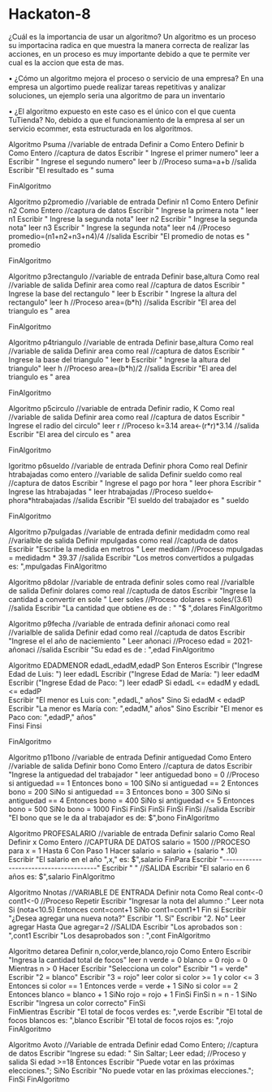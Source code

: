 # Hackaton-8

¿Cuál es la importancia de usar un algoritmo?
Un algoritmo es un proceso su importacina radica en que muestra la manera correcta de realizar las acciones, en un proceso es muy importante debido a que te permite ver cual es la accion que esta de mas.



• ¿Cómo un algoritmo mejora el proceso o servicio de una empresa?
En una empresa un algortimo puede realizar tareas repetitivas y analizar soluciones, un ejemplo seria una algoritmo de para un inventario




• ¿El algoritmo expuesto en este caso es el único con el que cuenta TuTienda?
No, debido a que el funcionamiento de la empresa al ser un servicio ecommer, esta estructurada en los algoritmos.






















Algoritmo Psuma 
	//variable de entrada
	Definir a Como Entero
	Definir b Como Entero
	//captura de datos 
	Escribir " Ingrese el primer numero"
	leer a
	Escribir " Ingrese el segundo numero"
	leer b
	//Proceso 
	suma=a+b
	//salida 
	Escribir "El resultado es " suma 
	
FinAlgoritmo


Algoritmo p2promedio 
	//variable de entrada
	Definir n1 Como Entero
	Definir n2 Como Entero
	//captura de datos 
	Escribir " Ingrese la primera nota "
	leer n1
	Escribir " Ingrese la segunda nota"
	leer n2
	Escribir " Ingrese la segunda nota"
	leer n3
	Escribir " Ingrese la segunda nota"
	leer n4
	//Proceso 
     promedio=(n1+n2+n3+n4)/4
	//salida 
	Escribir "El promedio de notas es " promedio
	
FinAlgoritmo




Algoritmo p3rectangulo
	//variable de entrada
	Definir base,altura Como real 
	//variable de salida
	Definir area como real 
	//captura de datos 
	Escribir " Ingrese la base del rectangulo "
	leer b
	Escribir " Ingrese la altura del rectangulo"
	leer h
	//Proceso 
     area=(b*h)
	//salida 
	Escribir "El area del triangulo es  " area
	
FinAlgoritmo


Algoritmo p4triangulo 
	//variable de entrada
	Definir base,altura Como real 
	//variable de salida
	Definir area como real 
	//captura de datos 
	Escribir " Ingrese la base del triangulo "
	leer b
	Escribir " Ingrese la altura del triangulo"
  leer h
  //Proceso 
     area=(b*h)/2
	//salida 
	Escribir "El area del triangulo es  " area
	
FinAlgoritmo

Algoritmo p5circulo
	//variable de entrada
	Definir radio, K Como real 
	//variable de salida
	Definir area como real 
	//captura de datos 
	Escribir " Ingrese el radio del circulo"
	leer r
  	//Proceso 
	k=3.14
	area<-(r*r)*3.14
	//salida 
	Escribir "El area del circulo es  " area
	
FinAlgoritmo

lgoritmo p6sueldo
	//variable de entrada
	Definir phora Como real 
	Definir  htrabajadas como entero
	//variable de salida
	Definir sueldo como real 
	//captura de datos 
	Escribir " Ingrese el pago por hora "
	leer phora
	Escribir " Ingrese las htrabajadas "
	leer htrabajadas
	//Proceso 
	sueldo<-phora*htrabajadas
	//salida 
	Escribir "El sueldo del trabajador es " sueldo 
	
FinAlgoritmo


Algoritmo p7pulgadas
	//variable de entrada
	definir medidadm como real
	//varialble de salida 
	Definir mpulgadas como real
	//captuda de datos 
	Escribir "Escribe la medida en metros "
	Leer medidam
	//Proceso 
	mpulgadas = medidadm * 39.37
	//salida 
	Escribir "Los metros convertidos a pulgadas es: ",mpulgadas
FinAlgoritmo

Algoritmo p8dolar
	//variable de entrada
	definir soles como real
	//varialble de salida 
	Definir dolares como real
	//captuda de datos 
	Escribir "Ingrese la cantidad a convertir en sole "
	Leer soles
	//Proceso 
	dolares = soles/(3.61)
	//salida 
	Escribir "La cantidad que obtiene es de : " "$ ",dolares
FinAlgoritmo


Algoritmo p9fecha
	//variable de entrada
	definir añonaci como real
	//varialble de salida 
	Definir edad  como real
	//captuda de datos 
	Escribir "Ingrese el el año de naciemiento  "
	Leer añonaci
	//Proceso 
	edad = 2021-añonaci
	//salida 
	Escribir "Su edad es de : ",edad
FinAlgoritmo


Algoritmo EDADMENOR
	edadL,edadM,edadP Son Enteros
	Escribir ("Ingrese Edad de Luis: ")
	leer edadL
	Escribir ("Ingrese Edad de María: ")
	leer edadM
	Escribir ("Ingrese Edad de Paco: ")
	leer edadP
	Si  edadL <= edadM y edadL <= edadP  
		Escribir  "El menor es Luis con: ",edadL," años"
	Sino
		Si  edadM < edadP
			Escribir  "La menor es María con: ",edadM," años"
		Sino
			Escribir  "El menor es Paco con: ",edadP," años"  
		Finsi
	Finsi
	
FinAlgoritmo


Algoritmo p11bono 
	//variable de entrada
	Definir antiguedad Como Entero
	//variable de salida 
	Definir bono  Como Entero
	//captura de datos 
	Escribir "Ingrese la antiguedad del trabajador "
	leer antiguedad
	bono = 0
	//Proceso 
	si antiguedad == 1 Entonces
		bono = 100
	SiNo
		si antiguedad == 2 Entonces
			bono = 200
		SiNo
			si antiguedad == 3 Entonces
				bono = 300
			SiNo
				si antiguedad == 4 Entonces
					bono = 400
				SiNo
					si antiguedad <= 5 Entonces
						bono = 500
					SiNo
						bono = 1000
					FinSi
				FinSi
			FinSi
		FinSi
	FinSi
	//salida
	Escribir "El bono que se le da al trabajador es de: $",bono
FinAlgoritmo


Algoritmo PROFESALARIO
	//variable de entrada
	Definir salario Como Real
	Definir x Como Entero
	//CAPTURA DE DATOS
	salario = 1500
	//PROCESO 
	para x = 1 Hasta 6 Con Paso 1 Hacer
		salario = salario + (salario * .10)
		Escribir "El salario en el año ",x," es: $",salario
	FinPara
	Escribir "---------------------------------------"
	Escribir " "
	//SALIDA 
	Escribir "El salario en 6 años es: $",salario
FinAlgoritmo


Algoritmo Nnotas
	//VARIABLE DE ENTRADA 
	Definir nota Como Real
	cont<-0
	cont1<-0
	//Proceso 
	Repetir
		Escribir "Ingresar la nota del alumno :"
		Leer nota
		Si (nota<10.5) Entonces
			cont=cont+1
		SiNo
			cont1=cont1+1
		Fin si
		Escribir "¿Desea agregar una nueva nota?"
		Escribir "1. Sí"
		Escribir "2. No"
		Leer agregar
	Hasta Que agregar=2
	//SALIDA 
	Escribir "Los aprobados son : ",cont1
	Escribir "Los desaprobados son : ",cont
FinAlgoritmo

Algoritmo detarea
	Definir n,color,verde,blanco,rojo Como Entero
	Escribir "Ingresa la cantidad total de focos"
	leer n
	verde = 0
	blanco = 0
	rojo = 0
	Mientras n > 0 Hacer
		Escribir "Selecciona un color"
		Escribir "1 = verde"
		Escribir "2 = blanco"
		Escribir "3 = rojo"
		leer color
		si color >= 1 y color <= 3 Entonces
			si color == 1 Entonces
				verde = verde + 1
			SiNo
				si color == 2 Entonces
					blanco = blanco + 1
				SiNo
					rojo = rojo + 1
				FinSi
			FinSi
			n = n - 1
		SiNo
			Escribir "Ingresa un color correcto"
		FinSi		
	FinMientras
	Escribir "El total de focos verdes es: ",verde
	Escribir "El total de focos blancos es: ",blanco
	Escribir "El total de focos rojos es: ",rojo
FinAlgoritmo




Algoritmo Avoto
	//Variable de entrada 
    Definir edad Como Entero;
	//captura de datos 
    Escribir "Ingrese su edad: " Sin Saltar;
    Leer edad;
	//Proceso y salida 
    Si edad >=18 Entonces
        Escribir "Puede votar en las próximas elecciones.";
    SiNo
        Escribir "No puede votar en las próximas elecciones.";
    FinSi
FinAlgoritmo
